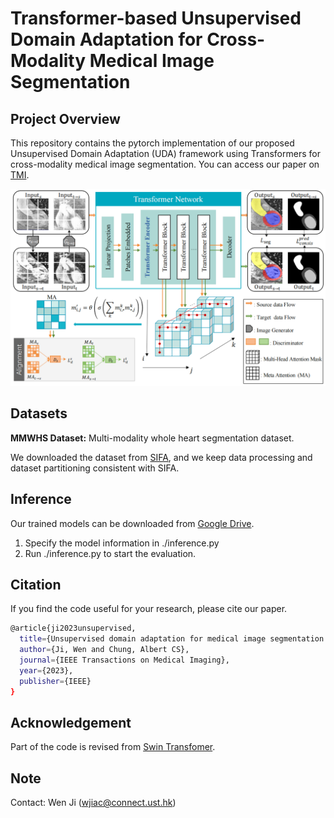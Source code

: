 # Transformer-based Unsupervised Domain Adaptation for Cross-Modality Medical Image Segmentation


## Project Overview

This repository contains the pytorch implementation of our proposed Unsupervised Domain Adaptation (UDA) framework using Transformers for cross-modality medical image segmentation. 
You can access our paper on [TMI](https://ieeexplore.ieee.org/abstract/document/10273225).

![](Fig/img.png)

## Datasets

**MMWHS Dataset:** Multi-modality whole heart segmentation dataset.

We downloaded the dataset from [SIFA](https://github.com/cchen-cc/SIFA), and we keep data processing and dataset partitioning consistent with SIFA.


## Inference
Our trained models can be downloaded from [Google Drive](https://drive.google.com/drive/folders/1CEelN45sCQ1o1-Xnafp2e7pO9vA_BK4z?usp=sharing). 
1. Specify the model information in ./inference.py
2. Run ./inference.py to start the evaluation.

## Citation
If you find the code useful for your research, please cite our paper.
```bash
@article{ji2023unsupervised,
  title={Unsupervised domain adaptation for medical image segmentation using transformer with meta attention},
  author={Ji, Wen and Chung, Albert CS},
  journal={IEEE Transactions on Medical Imaging},
  year={2023},
  publisher={IEEE}
}
```

## Acknowledgement
Part of the code is revised from [Swin Transfomer](https://github.com/microsoft/Swin-Transformer).

## Note
Contact: Wen Ji (wjiac@connect.ust.hk)